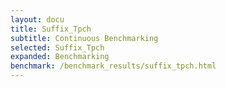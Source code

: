 ```yaml
---
layout: docu
title: Suffix_Tpch
subtitle: Continuous Benchmarking
selected: Suffix_Tpch
expanded: Benchmarking
benchmark: /benchmark_results/suffix_tpch.html
---
```

